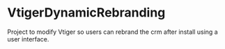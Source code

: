 # VtigerDynamicRebranding
Project to modify Vtiger so users can rebrand the crm after install using a user interface.
